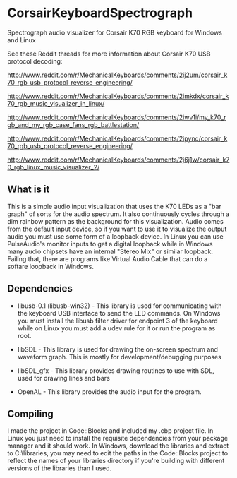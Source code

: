 CorsairKeyboardSpectrograph
===========================

Spectrograph audio visualizer for Corsair K70 RGB keyboard for Windows and Linux


See these Reddit threads for more information about Corsair K70 USB protocol decoding:

http://www.reddit.com/r/MechanicalKeyboards/comments/2ij2um/corsair_k70_rgb_usb_protocol_reverse_engineering/

http://www.reddit.com/r/MechanicalKeyboards/comments/2imkdx/corsair_k70_rgb_music_visualizer_in_linux/

http://www.reddit.com/r/MechanicalKeyboards/comments/2iwv1i/my_k70_rgb_and_my_rgb_case_fans_rgb_battlestation/

http://www.reddit.com/r/MechanicalKeyboards/comments/2ipync/corsair_k70_rgb_usb_protocol_reverse_engineering/

http://www.reddit.com/r/MechanicalKeyboards/comments/2j6j1w/corsair_k70_rgb_linux_music_visualizer_2/

What is it
----------

This is a simple audio input visualization that uses the K70 LEDs as a "bar graph" of sorts for the audio spectrum.  It also continuously cycles through a dim rainbow pattern as the background for this visualization.  Audio comes from the default input device, so if you want to use it to visualize the output audio you must use some form of a loopback device.  In Linux you can use PulseAudio's monitor inputs to get a digital loopback while in Windows many audio chipsets have an internal "Stereo Mix" or similar loopback.  Failing that, there are programs like Virtual Audio Cable that can do a softare loopback in Windows.

Dependencies
------------

- libusb-0.1 (libusb-win32) - This library is used for communicating with the keyboard USB interface to send the LED commands.  On Windows you must install the libusb filter driver for endpoint 3 of the keyboard while on Linux you must add a udev rule for it or run the program as root.

- libSDL - This library is used for drawing the on-screen spectrum and waveform graph.  This is mostly for development/debugging purposes

- libSDL_gfx - This library provides drawing routines to use with SDL, used for drawing lines and bars


- OpenAL - This library provides the audio input for the program.

Compiling
---------

I made the project in Code::Blocks and included my .cbp project file.  In Linux you just need to install the requisite dependencies from your package manager and it should work.  In Windows, download the libraries and extract to C:\libraries\, you may need to edit the paths in the Code::Blocks project to reflect the names of your libraries directory if you're building with different versions of the libraries than I used.

